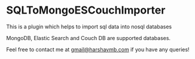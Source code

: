 # SQLToMongoESCouchImporter

This is a plugin which helps to import sql data into nosql databases

MongoDB, Elastic Search and Couch DB are supported databases.

Feel free to contact me at gmail@harshavmb.com if you have any queries!

